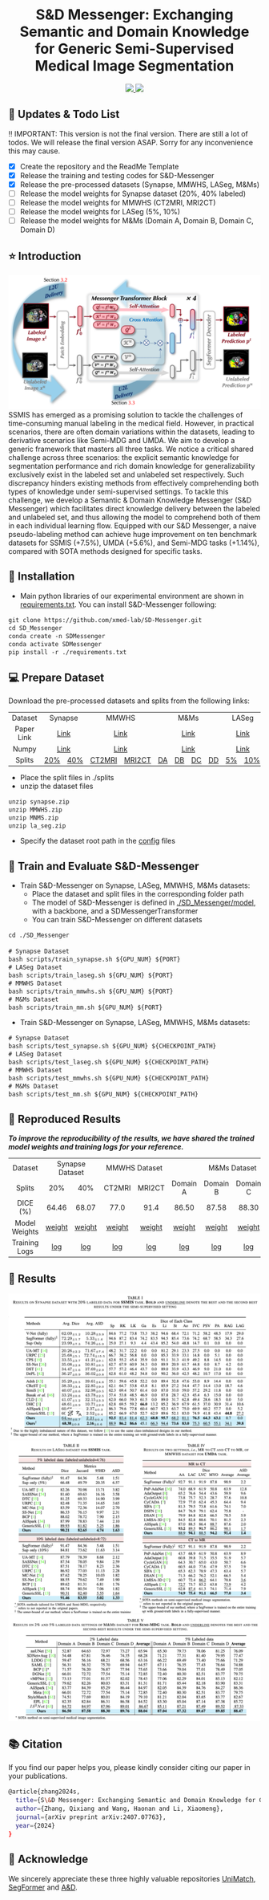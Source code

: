 <div align=center>
<h1> S&D Messenger: Exchanging Semantic and Domain
Knowledge for Generic Semi-Supervised Medical
Image Segmentation </h1>
</div>
<div align=center>

<a src="https://img.shields.io/badge/%F0%9F%93%96-ICCV_2023-red.svg?style=flat-square" href="https://arxiv.org/abs/2407.07763">
<img src="https://img.shields.io/badge/build-AcceptWithMinor-brightgreen?style=flat-square&label=TMI&color=red">
</a>

<a src="https://img.shields.io/badge/%F0%9F%9A%80-xmed_Lab-ed6c00.svg?style=flat-square" href="https://xmengli.github.io/">
<img src="https://img.shields.io/badge/%F0%9F%9A%80-xmed_Lab-ed6c00.svg?style=flat-square">
</a>
</div>

## :rocket: Updates & Todo List
:bangbang: IMPORTANT: This version is not the final version. There are still a lot of todos. We will release the final version ASAP. Sorry for any inconvenience this may cause.
- [x] Create the repository and the ReadMe Template
- [x] Release the training and testing codes for S&D-Messenger
- [x] Release the pre-processed datasets (Synapse, MMWHS, LASeg, M&Ms)
- [ ] Release the model weights for Synapse dataset (20%, 40% labeled)
- [ ] Release the model weights for MMWHS (CT2MRI, MRI2CT)
- [ ] Release the model weights for LASeg (5%, 10%)
- [ ] Release the model weights for M&Ms (Domain A, Domain B, Domain C, Domain D)

## :star: Introduction
![framework](./figs/framework.png "framework")
SSMIS has emerged as a promising solution to tackle the challenges of time-consuming manual labeling in the medical field. However, in practical scenarios, there are often domain variations within the datasets, leading to derivative scenarios like Semi-MDG and UMDA. We aim to develop a generic framework that masters all three tasks. We notice a critical shared challenge across three scenarios: the explicit semantic knowledge for segmentation performance and rich domain knowledge for generalizability exclusively exist in the labeled set and unlabeled set respectively. Such discrepancy hinders existing methods from effectively comprehending both types of knowledge under semi-supervised settings. To tackle this challenge, we develop a Semantic & Domain Knowledge Messenger (S&D Messenger) which facilitates direct knowledge delivery between the labeled and unlabeled set, and thus allowing the model to comprehend both of them in each individual learning flow. Equipped with our S&D Messenger, a naive pseudo-labeling method can achieve huge improvement on ten benchmark datasets for SSMIS (+7.5%), UMDA (+5.6%), and Semi-MDG tasks (+1.14%), compared with SOTA methods designed for specific tasks.


## :hammer: Installation
- Main python libraries of our experimental environment are shown in [requirements.txt](./requirements.txt). You can install S&D-Messenger following:
```shell
git clone https://github.com/xmed-lab/SD-Messenger.git
cd SD_Messenger
conda create -n SDMessenger
conda activate SDMessenger
pip install -r ./requirements.txt
```

## :computer: Prepare Dataset

Download the pre-processed datasets and splits from the following links:

<table>
    <tr align="center">
        <td>Dataset</td>
        <td colspan="2">Synapse</td>
        <td colspan="2">MMWHS</td>
        <td colspan="4">M&Ms</td>
        <td colspan="2">LASeg</td>
    </tr>
    <tr align="center">
        <td>Paper Link</td>
        <td colspan="2"><a href="https://arxiv.org/pdf/2309.03493">Link</a></td>
        <td colspan="2"><a href="https://www.sciencedirect.com/science/article/pii/S1361841516000219">Link</a></td>
        <td colspan="4"><a href="https://ieeexplore.ieee.org/document/9458279">Link</a></td>
        <td colspan="2"><a href="https://arxiv.org/abs/2004.12314">Link</a></td>
    </tr>
    <tr align="center">
        <td>Numpy</td>
        <td colspan="2"><a href="https://hkustconnect-my.sharepoint.com/:u:/g/personal/qzhangcq_connect_ust_hk/Eb9IOfwVcjpKvOCCEuknNr8BapwWoVnR_1B_30nojQMDBQ?e=vIpjAN">Link</a></td>
        <td colspan="2"><a href="https://hkustconnect-my.sharepoint.com/:u:/g/personal/qzhangcq_connect_ust_hk/EbmmxzSx5ltBmGL2b7KDIooBx3AAShb7AmaBWTlfcTE53A?e=LG8fmg">Link</a></td>
        <td colspan="4"><a href="https://hkustconnect-my.sharepoint.com/:u:/g/personal/qzhangcq_connect_ust_hk/ETPJULYKCuNNr1G9S7x8NE0BVr17xZaZlzDdCp2BFYM1cw?e=I4gFgE">Link</a></td>
        <td colspan="2"><a href="https://hkustconnect-my.sharepoint.com/:u:/g/personal/qzhangcq_connect_ust_hk/Ec6ucDVyrV1HmfGFiRq3d1IBha2oxGvKBCMJm-as6KnTig?e=aibtMl">Link</a></td>
    </tr>
    <tr align="center">
        <td>Splits</td>
        <td><a href="./SD_Messenger/splits/synapse/1_5/">20%</a></td>
        <td><a href="./SD_Messenger/splits/synapse/2_5/">40%</a></td>
        <td><a href="#">CT2MRI</a></td>
        <td><a href="#">MRI2CT</a></td>
        <td><a href="#">DA</a></td>
        <td><a href="#">DB</a></td>
        <td><a href="#">DC</a></td>
        <td><a href="#">DD</a></td>
        <td><a href="#">5%</a></td>
        <td><a href="#">10%</a></td>
    </tr>
</table>


- Place the split files in ./splits
- unzip the dataset files
```shell
unzip synapse.zip
unzip MMWHS.zip
unzip MNMS.zip
unzip la_seg.zip
```
- Specify the dataset root path in the [config](./SD_Messenger/configs) files

## :key: Train and Evaluate S&D-Messenger

- Train S&D-Messenger on Synapse, LASeg, MMWHS, M&Ms datasets:
   - Place the dataset and split files in the corresponding folder path
   - The model of S&D-Messenger is defined in [./SD_Messenger/model](./SD_Messenger/model), with a backbone, and a SDMessengerTransformer
   - You can train S&D-Messenger on different datasets
```shell
cd ./SD_Messenger

# Synapse Dataset
bash scripts/train_synapse.sh ${GPU_NUM} ${PORT}
# LASeg Dataset
bash scripts/train_laseg.sh ${GPU_NUM} ${PORT}
# MMWHS Dataset
bash scripts/train_mmwhs.sh ${GPU_NUM} ${PORT}
# M&Ms Dataset
bash scripts/train_mm.sh ${GPU_NUM} ${PORT}
```

- Train S&D-Messenger on Synapse, LASeg, MMWHS, M&Ms datasets:
```shell
# Synapse Dataset
bash scripts/test_synapse.sh ${GPU_NUM} ${CHECKPOINT_PATH}
# LASeg Dataset
bash scripts/test_laseg.sh ${GPU_NUM} ${CHECKPOINT_PATH}
# MMWHS Dataset
bash scripts/test_mmwhs.sh ${GPU_NUM} ${CHECKPOINT_PATH}
# M&Ms Dataset
bash scripts/test_mm.sh ${GPU_NUM} ${CHECKPOINT_PATH}
```


## :blue_book: Reproduced Results

***To improve the reproducibility of the results, we have shared the trained model weights and training logs for your reference.***

<table>
    <tr align="center">
        <td> Dataset </td>
        <td colspan="2">Synapse Dataset</td>
        <td colspan="2">MMWHS Dataset</td>
        <td colspan="4">M&Ms Dataset</td>
        <td colspan="2">LASeg Dataset</td>
    </tr>
    <tr align="center">
        <td> Splits </td>
        <td>20%</td>
        <td>40%</td>
        <td>CT2MRI</td>
        <td>MRI2CT</td>
        <td>Domain A</td>
        <td>Domain B</td>
        <td>Domain C</td>
        <td>Domain D</td>
				<td>5%</td>
        <td>10%</td>
    </tr>
    <tr align="center">
        <td> DICE (%)</td>
        <td>64.46</td>
        <td>68.07</td>
        <td>77.0</td>
        <td>91.4</td>
        <td>86.50</td>
        <td>87.58</td>
        <td>88.30</td>
        <td>89.76</td>
				<td>90.21</td>
        <td>91.46</td>
    </tr>
   <tr align="center">
        <td> Model Weights </td>
        <td><a href="https://hkustconnect-my.sharepoint.com/:u:/g/personal/qzhangcq_connect_ust_hk/EUoLLi0XMq5Kp4pvE0XcMaMBq-BESh_kdgDqVatvn5wjvw?e=QIFhhf">weight</a></td>
        <td><a href="#">weight</a></td>
        <td><a href="#">weight</a></td>
        <td><a href="#">weight</a></td>
        <td><a href="#">weight</a></td>
        <td><a href="#">weight</a></td>
        <td><a href="#">weight</a></td>
        <td><a href="#">weight</a></td>
				<td><a href="#">weight</a></td>
        <td><a href="#">weight</a></td>
    </tr>
  <tr align="center">
        <td> Training Logs </td>
        <td><a href="./SD_Messenger/logs/synapse_1_5.log">log</a></td>
        <td><a href="#">log</a></td>
        <td><a href="#">log</a></td>
        <td><a href="#">log</a></td>
        <td><a href="#">log</a></td>
        <td><a href="#">log</a></td>
        <td><a href="#">log</a></td>
        <td><a href="#">log</a></td>
				<td><a href="#">log</a></td>
        <td><a href="#">log</a></td>
    </tr>

</table>

## :dart: Results
![fig_1](./figs/fig_1.jpg "fig_1")
![fig_2](./figs/fig_2.jpg "fig_2")
![fig_3](./figs/fig_3.jpg "fig_3")

## :books: Citation

If you find our paper helps you, please kindly consider citing our paper in your publications.
```bash
@article{zhang2024s,
  title={S\&D Messenger: Exchanging Semantic and Domain Knowledge for Generic Semi-Supervised Medical Image Segmentation},
  author={Zhang, Qixiang and Wang, Haonan and Li, Xiaomeng},
  journal={arXiv preprint arXiv:2407.07763},
  year={2024}
}
```

## :beers: Acknowledge

We sincerely appreciate these three highly valuable repositories [UniMatch](https://github.com/LiheYoung/UniMatch), [SegFormer](https://github.com/NVlabs/SegFormer) and [A&D](https://github.com/xmed-lab/GenericSSL).

